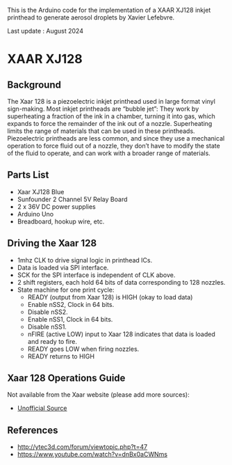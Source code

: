 This is the Arduino code for the implementation of a XAAR XJ128 inkjet printhead to generate aerosol droplets by Xavier Lefebvre. 

Last update : August 2024

# XAAR XJ128

## Background

The Xaar 128 is a piezoelectric inkjet printhead used in large format vinyl sign-making. Most inkjet printheads are “bubble jet”: They work by superheating a fraction of the ink in a chamber, turning it into gas, which expands to force the remainder of the ink out of a nozzle. Superheating limits the range of materials that can be used in these printheads. Piezoelectric printheads are less common, and since they use a mechanical operation to force fluid out of a nozzle, they don’t have to modify the state of the fluid to operate, and can work with a broader range of materials.

## Parts List
- Xaar XJ128 Blue
- Sunfounder 2 Channel 5V Relay Board
- 2 x 36V DC power supplies
- Arduino Uno
- Breadboard, hookup wire, etc.

## Driving the Xaar 128
- 1mhz CLK to drive signal logic in printhead ICs.
- Data is loaded via SPI interface.
- SCK for the SPI interface is independent of CLK above.
- 2 shift registers, each hold 64 bits of data corresponding to 128 nozzles.
- State machine for one print cycle:
  - READY (output from Xaar 128) is HIGH (okay to load data)
  - Enable nSS2, Clock in 64 bits.
  - Disable nSS2.
  - Enable nSS1, Clock in 64 bits.
  - Disable nSS1.
  - nFIRE (active LOW) input to Xaar 128 indicates that data is loaded and ready to fire.
  - READY goes LOW when firing nozzles.
  - READY returns to HIGH

## Xaar 128 Operations Guide
Not available from the Xaar website (please add more sources):
- [Unofficial Source](http://d1.amobbs.com/bbs_upload782111/files_36/ourdev_619324HXZTX0.pdf)
## References

- http://ytec3d.com/forum/viewtopic.php?t=47
- https://www.youtube.com/watch?v=dnBx0aCWNms
